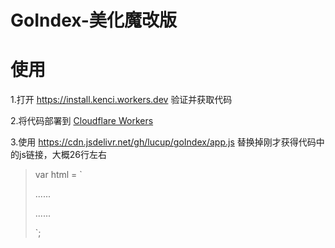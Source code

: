 # GoIndex-美化魔改版

# 使用

1.打开 https://install.kenci.workers.dev 验证并获取代码

2.将代码部署到 [Cloudflare Workers](https://www.cloudflare.com)

3.使用 https://cdn.jsdelivr.net/gh/lucup/goIndex/app.js 替换掉刚才获得代码中的js链接，大概26行左右
> var html = `
> 
> ......
> <script src="替换"></script>
> 
> ......
> 
> `;
